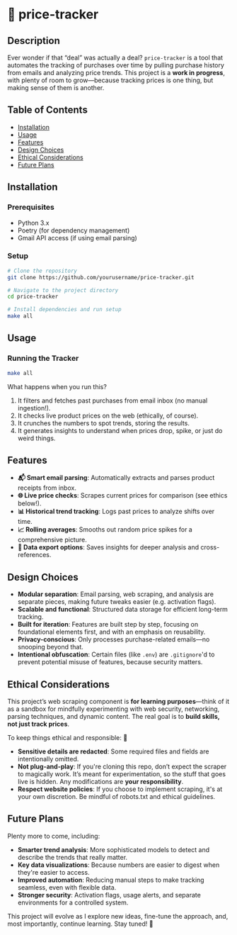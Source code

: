 # 🛒 price-tracker

## Description

Ever wonder if that “deal” was actually a deal? `price-tracker` is a tool that automates the tracking of  purchases over time by pulling purchase history from emails and analyzing price trends. This project is a **work in progress**, with plenty of room to grow—because tracking prices is one thing, but making sense of them is another. 


## Table of Contents

- [Installation](#installation)
- [Usage](#usage)
- [Features](#features)
- [Design Choices](#design-choices)
- [Ethical Considerations](#ethical-considerations)
- [Future Plans](#future-plans)


## Installation

### Prerequisites

- Python 3.x
- Poetry (for dependency management)
- Gmail API access (if using email parsing)

### Setup

```sh
# Clone the repository
git clone https://github.com/yourusername/price-tracker.git

# Navigate to the project directory
cd price-tracker

# Install dependencies and run setup
make all
```


## Usage

### Running the Tracker

```sh
make all
```

What happens when you run this?

1. It filters and fetches past purchases from email inbox (no manual ingestion!).
2. It checks live product prices on the web (ethically, of course).
3. It crunches the numbers to spot trends, storing the results.
4. It generates insights to understand when prices drop, spike, or just do weird things.


## Features

- **📬 Smart email parsing**: Automatically extracts and parses product receipts from inbox.
- **🌐 Live price checks**: Scrapes current prices for comparison (see ethics below!).
- **📊 Historical trend tracking**: Logs past prices to analyze shifts over time.
- **📈 Rolling averages**: Smooths out random price spikes for a comprehensive picture.
- **💾 Data export options**: Saves insights for deeper analysis and cross-references.


## Design Choices

- **Modular separation**: Email parsing, web scraping, and analysis are separate pieces, making future tweaks easier (e.g. activation flags).
- **Scalable and functional**: Structured data storage for efficient long-term tracking.
- **Built for iteration**: Features are built step by step, focusing on foundational elements first, and with an emphasis on reusability.
- **Privacy-conscious**: Only processes purchase-related emails—no snooping beyond that.
- **Intentional obfuscation**: Certain files (like `.env`) are `.gitignore`'d to prevent potential misuse of features, because security matters.


## Ethical Considerations 

This project’s web scraping component is **for learning purposes**—think of it as a sandbox for mindfully experimenting with web security, networking, parsing techniques, and dynamic content. The real goal is to **build skills, not just track prices**.

To keep things ethical and responsible: 🚦

- **Sensitive details are redacted**: Some required files and fields are intentionally omitted.
- **Not plug-and-play**: If you're cloning this repo, don’t expect the scraper to magically work. It’s meant for experimentation, so the stuff that goes live is hidden. Any modifications are **your responsibility**.
- **Respect website policies**: If you choose to implement scraping, it's at your own discretion. Be mindful of robots.txt and ethical guidelines.


## Future Plans 

Plenty more to come, including:

- **Smarter trend analysis**: More sophisticated models to detect and describe the trends that really matter.
- **Key data visualizations**: Because numbers are easier to digest when they're easier to access.
- **Improved automation**: Reducing manual steps to make tracking seamless, even with flexible data.
- **Stronger security**: Activation flags, usage alerts, and separate environments for a controlled system.

This project will evolve as I explore new ideas, fine-tune the approach, and, most importantly, continue learning. Stay tuned! 🚀

